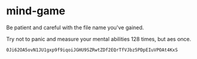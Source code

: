 # mind-game

Be patient and careful with the file name you've gained.

Try not to panic and measure your mental abilities 128 times, but aes once.

```0Ji62OA5ovN1JU1gxp9f9iqoiJGHU9SZRwtZDf2EQrTfVJbz5PDpEIuVPOAt4KxS```
